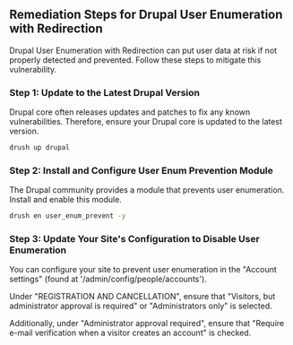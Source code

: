 

## Remediation Steps for Drupal User Enumeration with Redirection

Drupal User Enumeration with Redirection can put user data at risk if not properly detected and prevented. Follow these steps to mitigate this vulnerability.

### Step 1: Update to the Latest Drupal Version

Drupal core often releases updates and patches to fix any known vulnerabilities. Therefore, ensure your Drupal core is updated to the latest version.

```bash
drush up drupal
```

### Step 2: Install and Configure User Enum Prevention Module

The Drupal community provides a module that prevents user enumeration. Install and enable this module.

```bash
drush en user_enum_prevent -y
```

### Step 3: Update Your Site's Configuration to Disable User Enumeration

You can configure your site to prevent user enumeration in the "Account settings" (found at '/admin/config/people/accounts').

Under "REGISTRATION AND CANCELLATION", ensure that "Visitors, but administrator approval is required" or "Administrators only" is selected.

Additionally, under "Administrator approval required", ensure that "Require e-mail verification when a visitor creates an account" is checked.